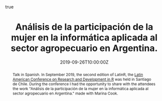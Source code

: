 ---
abstract: Talk in Spanish. In September 2019, the second edition of LatinR, the [Latin American Conference on Research and Development in R](https://github.com/LatinR/presentaciones-LatinR2019/) was held in Santiago de Chile. During the conference I had the opportunity to share with the attendees the work "Análisis de la participación de la mujer en la informática aplicada al sector agropecuario en Argentina." made with Marina Cook. 
all_day: false
authors: []
date: "2019-09-26T10:00:00Z"
event: Latin American Conference on Research and Development in R. 
event_url: https://latin-r.com/
featured: false
links:
- icon: twitter
  icon_pack: fab
  name: Follow
  url: https://twitter.com/yabellini 
location: Centro de Extensión de la Universidad Católica, Santiago de Chile
math: true
publishDate: "2019-09-26T10:00:00Z"
slides: 
summary: Talk in Spanish. In September 2019, the second edition of LatinR, the [Latin American Conference on Research and Development in R](https://github.com/LatinR/presentaciones-LatinR2019/) was held in Santiago de Chile. During the conference I had the opportunity to share with the attendees the work "Análisis de la participación de la mujer en la informática aplicada al sector agropecuario en Argentina." made with Marina Cook.
tags: []
title: Análisis de la participación de la mujer en la informática aplicada al sector agropecuario en Argentina.
url_code: ""
url_pdf: "RLadiesLatinRConf2019.pdf"
url_slides: ""
url_video: ""
---